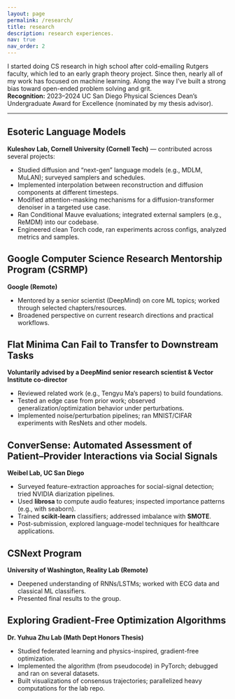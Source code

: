 ```yaml
---
layout: page
permalink: /research/
title: research
description: research experiences.
nav: true
nav_order: 2
---
```



I started doing CS research in high school after cold-emailing Rutgers faculty, which led to an early graph theory project. Since then, nearly all of my work has focused on machine learning. Along the way I’ve built a strong bias toward open-ended problem solving and grit.  
**Recognition:** 2023–2024 UC San Diego Physical Sciences Dean’s Undergraduate Award for Excellence (nominated by my thesis advisor).

* * *

## Esoteric Language Models

**Kuleshov Lab, Cornell University (Cornell Tech)** — contributed across several projects:

- Studied diffusion and “next-gen” language models (e.g., MDLM, MuLAN); surveyed samplers and schedules.
- Implemented interpolation between reconstruction and diffusion components at different timesteps.
- Modified attention-masking mechanisms for a diffusion-transformer denoiser in a targeted use case.
- Ran Conditional Mauve evaluations; integrated external samplers (e.g., ReMDM) into our codebase.
- Engineered clean Torch code, ran experiments across configs, analyzed metrics and samples.

## Google Computer Science Research Mentorship Program (CSRMP)

**Google (Remote)**

- Mentored by a senior scientist (DeepMind) on core ML topics; worked through selected chapters/resources.
- Broadened perspective on current research directions and practical workflows.

## Flat Minima Can Fail to Transfer to Downstream Tasks

**Voluntarily advised by a DeepMind senior research scientist & Vector Institute co-director**

- Reviewed related work (e.g., Tengyu Ma’s papers) to build foundations.
- Tested an edge case from prior work; observed generalization/optimization behavior under perturbations.
- Implemented noise/perturbation pipelines; ran MNIST/CIFAR experiments with ResNets and other models.

## ConverSense: Automated Assessment of Patient–Provider Interactions via Social Signals

**Weibel Lab, UC San Diego**

- Surveyed feature-extraction approaches for social-signal detection; tried NVIDIA diarization pipelines.
- Used **librosa** to compute audio features; inspected importance patterns (e.g., with seaborn).
- Trained **scikit-learn** classifiers; addressed imbalance with **SMOTE**.
- Post-submission, explored language-model techniques for healthcare applications.

## CSNext Program

**University of Washington, Reality Lab (Remote)**

- Deepened understanding of RNNs/LSTMs; worked with ECG data and classical ML classifiers.
- Presented final results to the group.

## Exploring Gradient-Free Optimization Algorithms

**Dr. Yuhua Zhu Lab (Math Dept Honors Thesis)**

- Studied federated learning and physics-inspired, gradient-free optimization.
- Implemented the algorithm (from pseudocode) in PyTorch; debugged and ran on several datasets.
- Built visualizations of consensus trajectories; parallelized heavy computations for the lab repo.